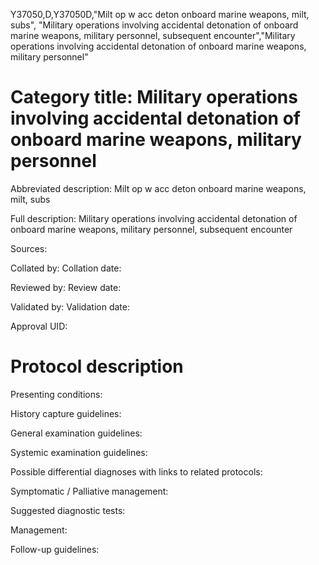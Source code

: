 Y37050,D,Y37050D,"Milt op w acc deton onboard marine weapons, milt, subs", "Military operations involving accidental detonation of onboard marine weapons, military personnel, subsequent encounter","Military operations involving accidental detonation of onboard marine weapons, military personnel"
# Category title: Military operations involving accidental detonation of onboard marine weapons, military personnel

Abbreviated description: Milt op w acc deton onboard marine weapons, milt, subs

Full description: Military operations involving accidental detonation of onboard marine weapons, military personnel, subsequent encounter

Sources:

Collated by:
Collation date:

Reviewed by:
Review date:

Validated by:
Validation date:

Approval UID:

# Protocol description

Presenting conditions:

History capture guidelines:

General examination guidelines:

Systemic examination guidelines:

Possible differential diagnoses with links to related protocols:

Symptomatic / Palliative management:

Suggested diagnostic tests:

Management:

Follow-up guidelines:
